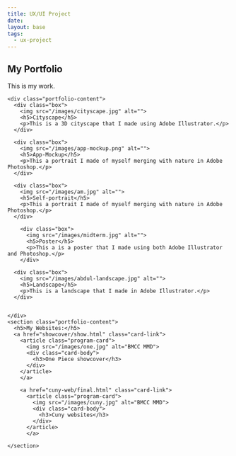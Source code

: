 ```yaml
---
title: UX/UI Project
date:
layout: base
tags:
  - ux-project
---
```


<section class="portfolio" id="portfolio">
    <div class="center">
      <h2>My Portfolio</h2>
      <p>This is my work.</p>
    </div>
  
    <div class="portfolio-content">
      <div class="box">
        <img src="/images/cityscape.jpg" alt="">
        <h5>Cityscape</h5>
        <p>This is a 3D cityscape that I made using Adobe Illustrator.</p>
      </div>
  
      <div class="box">
        <img src="/images/app-mockup.png" alt="">
        <h5>App-Mockup</h5>
        <p>This a portrait I made of myself merging with nature in Adobe Photoshop.</p>
      </div>

      <div class="box">
        <img src="/images/am.jpg" alt="">
        <h5>Self-portrait</h5>
        <p>This a portrait I made of myself merging with nature in Adobe Photoshop.</p>
      </div>
  
        <div class="box">
          <img src="/images/midterm.jpg" alt="">
          <h5>Poster</h5>
          <p>This a is a poster that I made using both Adobe Illustrator and Photoshop.</p>
        </div>
  
      <div class="box">
        <img src="/images/abdul-landscape.jpg" alt="">
        <h5>Landscape</h5>
        <p>This is a landscape that I made in Adobe Illustrator.</p>
      </div>
  
  
    </div>
    <section class="portfolio-content">
      <h5>My Websites:</h5>
      <a href="showcover/show.html" class="card-link">
        <article class="program-card">
          <img src="/images/one.jpg" alt="BMCC MMD">
          <div class="card-body">
            <h3>One Piece showcover</h3>
          </div>
        </article>
        </a>
  
        <a href="cuny-web/final.html" class="card-link">
          <article class="program-card">
            <img src="/images/cuny.jpg" alt="BMCC MMD">
            <div class="card-body">
              <h3>Cuny websites</h3>
            </div>
          </article>
          </a>
  
    </section>

